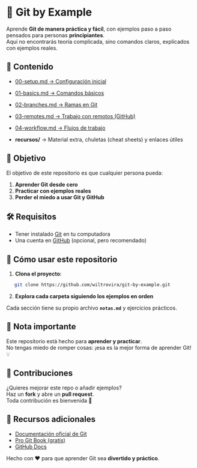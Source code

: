 # 🚀 Git by Example

Aprende **Git de manera práctica y fácil**, con ejemplos paso a paso pensados para personas **principiantes**.  
Aquí no encontrarás teoría complicada, sino comandos claros, explicados con ejemplos reales.

## 📑 Contenido

- [00-setup.md → Configuración inicial](00-setup.md)
- [01-basics.md → Comandos básicos](01-basics.md)
- [02-branches.md → Ramas en Git](02-branches.md)
- [03-remotes.md → Trabajo con remotos (GitHub)](03-remotes.md)
- [04-workflow.md → Flujos de trabajo](04-workflow.md)

- **recursos/** → Material extra, chuletas (cheat sheets) y enlaces útiles  

## 🎯 Objetivo

El objetivo de este repositorio es que cualquier persona pueda:  

1. **Aprender Git desde cero**
2. **Practicar con ejemplos reales**  
3. **Perder el miedo a usar Git y GitHub**  

## 🛠️ Requisitos

- Tener instalado [Git](https://git-scm.com/) en tu computadora  
- Una cuenta en [GitHub](https://github.com/) (opcional, pero recomendado)  

## 🚀 Cómo usar este repositorio

1. **Clona el proyecto**:

```bash
   git clone https://github.com/wiltrovira/git-by-example.git
```

2. **Explora cada carpeta siguiendo los ejemplos en orden**

Cada sección tiene su propio archivo **`notas.md`** y ejercicios prácticos.

## 📌 Nota importante

Este repositorio está hecho para **aprender y practicar**.  
No tengas miedo de romper cosas: ¡esa es la mejor forma de aprender Git! 💡

## 🤝 Contribuciones

¿Quieres mejorar este repo o añadir ejemplos?  
Haz un **fork** y abre un **pull request**.  
Toda contribución es bienvenida 🙌

## 📖 Recursos adicionales

- [Documentación oficial de Git](https://git-scm.com/doc)  
- [Pro Git Book (gratis)](https://git-scm.com/book/en/v2)  
- [GitHub Docs](https://docs.github.com/)  

Hecho con ❤️ para que aprender Git sea **divertido y práctico**.
